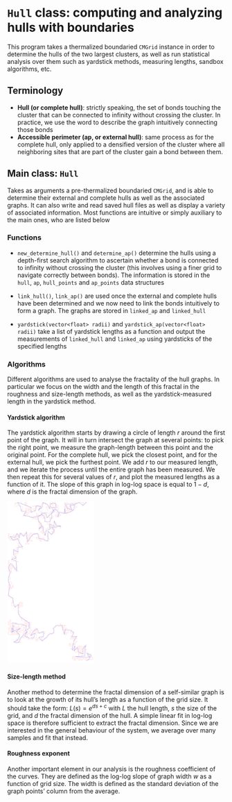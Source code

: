 # ``Hull`` class: computing and analyzing hulls with boundaries

This program takes a thermalized boundaried ``CMGrid`` instance in order to determine the hulls of the two largest clusters, as well as run statistical analysis over them such as yardstick methods, measuring lengths, sandbox algorithms, etc. 

## Terminology
* **Hull (or complete hull)**: strictly speaking, the set of bonds touching the cluster that can be connected to infinity without crossing the cluster. In practice, we use the word to describe the graph intuitively connecting those bonds
* **Accessible perimeter (ap, or external hull)**: same process as for the complete hull, only applied to a densified version of the cluster where all neighboring sites that are part of the cluster gain a bond between them.

## Main class: ``Hull``
Takes as arguments a pre-thermalized boundaried ``CMGrid``, and is able to determine their external and complete hulls as well as the associated graphs. It can also write and read saved hull files as well as display a variety of associated information. Most functions are intuitive or simply auxiliary to the main ones, who are listed below

### Functions

* ``new_determine_hull()`` and ``determine_ap()`` determine the hulls using a depth-first search algorithm to ascertain whether a bond is connected to infinity without crossing the cluster (this involves using a finer grid to navigate correctly between bonds). The information is stored in the ``hull``, ``ap``, ``hull_points`` and ``ap_points`` data structures

* ``link_hull()``, ``link_ap()`` are used once the external and complete hulls have been determined and we now need to link the bonds intuitively to form a graph. The graphs are stored in ``linked_ap`` and ``linked_hull``

* ``yardstick(vector<float> radii)`` and ``yardstick_ap(vector<float> radii)`` take a list of yardstick lengths as a function and output the measurements of ``linked_hull`` and ``linked_ap`` using yardsticks of the specified lengths

### Algorithms

Different algorithms are used to analyse the fractality of the hull graphs. In particular we focus on the width and the length of this fractal in the roughness and size-length methods, as well as the yardstick-measured length in the yardstick method. 

#### Yardstick algorithm
The yardstick algorithm starts by drawing a circle of length $r$ around the first point of the graph. It will in turn intersect the graph at several points: to pick the right point, we measure the graph-length between this point and the original point. For the complete hull, we pick the closest point, and for the external hull, we pick the furthest point. We add $r$ to our measured length, and we iterate the process until the entire graph has been measured. We then repeat this for several values of $r$, and plot the measured lengths as a function of it. The slope of this graph in log-log space is equal to $1-d$, where $d$ is the fractal dimension of the graph.

<img src="left_yardhull_100.png" alt="drawing" width="200"/>

#### Size-length method

Another method to determine the fractal dimension of a self-similar graph is to look at the growth of its hull’s length as a function of the grid size. It should take the form:
$L(s) = e^{ds+c}$
with $L$ the hull length, $s$ the size of the grid, and $d$ the fractal dimension of the hull. A simple linear fit in log-log space is therefore sufficient to extract the fractal dimension. Since we are interested in the general behaviour of the system, we average over many samples and fit that instead.

#### Roughness exponent

Another important element in our analysis is the roughness coefficient of the curves. They are defined as the log-log slope of graph width $w$ as a function of grid size. The width is defined as the standard deviation of the graph points’ column from the average.
